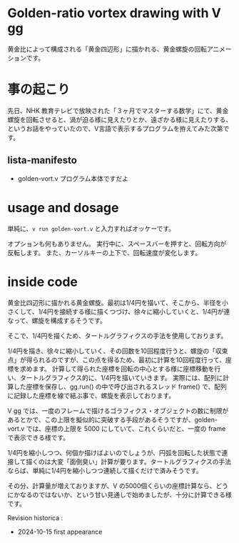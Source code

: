 #  Golden-ratio vortex drawing with V gg

黄金比によって構成される「黄金四辺形」に描かれる、黄金螺旋の回転アニメーションです。


#  事の起こり

先日、NHK 教育テレビで放映された「３ヶ月でマスターする数学」にて、黄金螺旋を回転させると、渦が迫る様に見えたりとか、遠ざかる様に見えたりする、というお話をやっていたので、V言語で表示するプログラムを拵えてみた次第です。


## lista-manifesto

- golden-vort.v
  プログラム本体ですだよ


#  usage and dosage

単純に、`v run golden-vort.v` と入力すればオッケーです。

オプションも何もありません。
実行中に、スペースバーを押すと、回転方向が反転します。
また、カーソルキーの上下で、回転速度が変化します。


#  inside code

黄金比四辺形に描かれる黄金螺旋。最初は1/4円を描いて、そこから、半径を小さくして、1/4円を接続する様に描くつづけ、徐々に縮小していくと、1/4円が連なって、螺旋を構成するそうです。

そこで、1/4円を描くため、タートルグラフィクスの手法を使用しております。

1/4円を描き、徐々に縮小していく、その回数を10回程度行うと、螺旋の「収束点」が得られるのですが、この点を得るため、最初に計算を10回程度行って、座標を求めます。
計算して得られた座標を回転の中心とする様に座標移動を行い、タートルグラフィクス的に、1/4円を描いていきます。
実際には、配列に計算した座標を保存し、gg.run() の中で呼び出されるスレッド frame() で、配列に記録した座標を線で結ぶ事で、螺旋を表示しております。

V gg では、一度のフレームで描けるゴラフィクス・オブジェクトの数に制限があるとかで、この上限を擬似的に突破する手段があるそうですが、golden-vort.v では、座標の上限を 5000 にしていて、これくらいだと、一度の frame で表示できる様です。

1/4円を縮小しつつ、何個か描けばよいのでしょうが、円弧を回転した状態で連接して描くのは大変「面倒臭い」計算が要ります。タートルグラフィクスの手法ならば、単純に1/4円を縮小しつつ連続して描くだけで済みそうです。

その分、計算量が増えておりますが、V の5000個くらいの座標計算なら、どうにかなるのではないか、という甘い見通しで始めましたが、十分に計算できる様です。


Revision historica :

- 2024-10-15 
  first appearance



